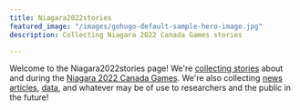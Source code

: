 ```yaml
---
title: Niagara2022stories
featured_image: "/images/gohugo-default-sample-hero-image.jpg"
description: Collecting Niagara 2022 Canada Games stories

---
```

Welcome to the Niagara2022stories page!  We're [collecting stories](placeholder) about and during the [Niagara 2022 Canada Games](https://niagara2022games.ca).  We're also collecting [news articles](/news), [data](/data), and whatever may be of use to researchers and the public in the future!